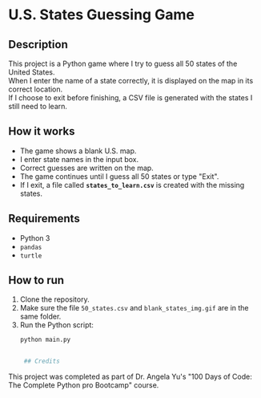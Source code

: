 # U.S. States Guessing Game

## Description
This project is a Python game where I try to guess all 50 states of the United States.  
When I enter the name of a state correctly, it is displayed on the map in its correct location.  
If I choose to exit before finishing, a CSV file is generated with the states I still need to learn.

## How it works
- The game shows a blank U.S. map.
- I enter state names in the input box.
- Correct guesses are written on the map.
- The game continues until I guess all 50 states or type "Exit".
- If I exit, a file called **`states_to_learn.csv`** is created with the missing states.

## Requirements
- Python 3
- `pandas`
- `turtle`

## How to run
1. Clone the repository.
2. Make sure the file `50_states.csv` and `blank_states_img.gif` are in the same folder.
3. Run the Python script:
   ```bash
   python main.py


    ## Credits
This project was completed as part of Dr. Angela Yu's "100 Days of Code: The Complete Python pro Bootcamp" course.
